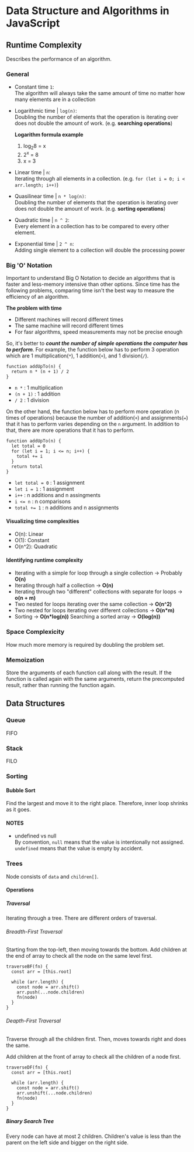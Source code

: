 # Data Structure and Algorithms in JavaScript

## Runtime Complexity
Describes the performance of an algorithm.

### General 
- Constant time `1`:  
The algorithm will always take the same amount of time no matter how many elements are in a collection

- Logarithmic time | `log(n)`:  
Doubling the number of elements that the operation is iterating over does not double the amount of work. (e.g. **searching operations**)

  **Logarithm formula example**  
  1. log<sub>2</sub>8 = x
  2. 2<sup>x</sup> = 8
  3. x = 3

- Linear time | `n`:  
Iterating through all elements in a collection. (e.g. `for (let i = 0; i < arr.length; i++)`)

- Quasilinear time | `n * log(n)`:  
Doubling the number of elements that the operation is iterating over does not double the amount of work. (e.g. **sorting operations**)

- Quadratic time | `n ^ 2`:  
Every element in a collection has to be compared to every other element.

- Exponential time | `2 ^ n`:  
Adding single element to a collection will double the processing power

### Big 'O' Notation
Important to understand Big O Notation to decide an algorithms that is faster and less-memory intensive than other options. Since time has the following problems, comparing time isn't the best way to measure the efficiency of an algorithm.

**The problem with time**
- Different machines will record different times
- The same machine will record different times
- For fasr algorithms, speed measurements may not be precise enough

So, it's better to ***count the number of simple operations the computer has to perform***. For example, the function below has to perform 3 operation which are 1 multiplication(`*`), 1 addition(`+`), and 1 division(`/`).

```
function addUpTo(n) {
  return n * (n + 1) / 2
}
```
- `n *` : 1 multiplication
- `(n + 1)` : 1 addition
- `/ 2` : 1 division

On the other hand, the function below has to perform more operation (n times of operations) because the number of addition(`+`) and assignments(`=`) that it has to perform varies depending on the `n` argument. In addition to that, there are more operations that it has to perform.

```
function addUpTo(n) {
  let total = 0
  for (let i = 1; i <= n; i++) {
    total += i
  }
  return total
}
```
- `let total = 0`  : 1 assignment
- `let i = 1` : 1 assignment
- `i++` : n additions and n assingments
- `i <= n` : n comparisons
- `total += 1` : n additions and n assignments

#### Visualizing time complexities

- O(n): Linear
- O(1): Constant
- O(n^2): Quadratic

#### Identifying runtime complexity
- Iterating with a simple for loop through a single collection -> Probably **O(n)**
- Iterating through half a collection -> **O(n)**
- Iterating through two "different" collections with separate for loops -> **o(n + m)**
- Two nested for loops iterating over the same collection -> **O(n^2)**
- Two nested for loops iterating over different collections -> **O(n*m)**
- Sorting -> **O(n*log(n))**
Searching a sorted array -> **O(log(n))**

### Space Complexicity
How much more memory is required by doubling the problem set.

### Memoization
Store the arguments of each function call along with the result. If the function is called again with the same arguments, return the precomputed result, rather than running the function again.

## Data Structures
### Queue
FIFO

### Stack
FILO

### Sorting
#### Bubble Sort
Find the largest and move it to the right place. Therefore, inner loop shrinks as it goes.

#### NOTES
- undefined vs null  
  By convention, `null` means that the value is intentionally not assigned. `undefined` means that the value is empty by accident.


### Trees
Node consists of `data` and `children[]`.

#### Operations
##### Traversal
Iterating through a tree. There are different orders of traversal.

###### Breadth-First Traversal
Starting from the top-left, then moving towards the bottom.
Add children at the end of array to check all the node on the same level first.

```
traverseBF(fn) {
  const arr = [this.root]
  
  while (arr.length) {
    const node = arr.shift()
    arr.push(...node.children)
    fn(node)
  }
}
```

###### Deapth-First Traversal
Traverse through all the children first. Then, moves towards right and does the same.

Add children at the front of array to check all the children of a node first.

```
traverseDF(fn) {
  const arr = [this.root]
  
  while (arr.length) {
    const node = arr.shift()
    arr.unshift(...node.children)
    fn(node)
  }
}
```

##### Binary Search Tree
Every node can have at most 2 children. Children's value is less than the parent on the left side and bigger on the right side.